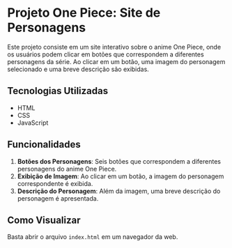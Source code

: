 # Projeto One Piece: Site de Personagens

Este projeto consiste em um site interativo sobre o anime One Piece, onde os usuários podem clicar em botões que correspondem a diferentes personagens da série. Ao clicar em um botão, uma imagem do personagem selecionado e uma breve descrição são exibidas.

## Tecnologias Utilizadas

- HTML
- CSS
- JavaScript

## Funcionalidades

1. **Botões dos Personagens**: Seis botões que correspondem a diferentes personagens do anime One Piece.
2. **Exibição de Imagem**: Ao clicar em um botão, a imagem do personagem correspondente é exibida.
3. **Descrição do Personagem**: Além da imagem, uma breve descrição do personagem é apresentada.

## Como Visualizar

Basta abrir o arquivo `index.html` em um navegador da web.